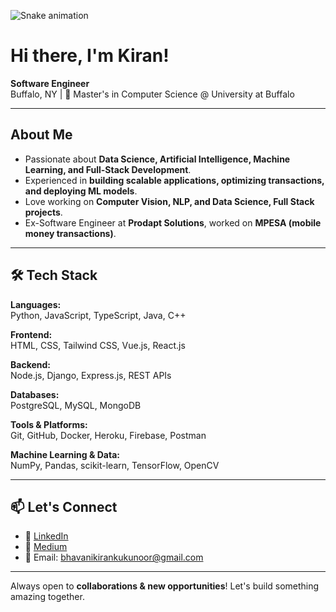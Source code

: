 ![Snake animation](https://github.com/BhvniKirn/BhvniKirn/blob/output/github-contribution-grid-snake.svg)

# Hi there, I'm Kiran! 

**Software Engineer**  
Buffalo, NY | 🏫 Master's in Computer Science @ University at Buffalo  

---

## About Me
- Passionate about **Data Science, Artificial Intelligence, Machine Learning, and Full-Stack Development**.
- Experienced in **building scalable applications, optimizing transactions, and deploying ML models**.
- Love working on **Computer Vision, NLP, and Data Science, Full Stack projects**.
- Ex-Software Engineer at **Prodapt Solutions**, worked on **MPESA (mobile money transactions)**.

---

## 🛠️ Tech Stack

**Languages:**  
Python, JavaScript, TypeScript, Java, C++

**Frontend:**  
HTML, CSS, Tailwind CSS, Vue.js, React.js

**Backend:**  
Node.js, Django, Express.js, REST APIs

**Databases:**  
PostgreSQL, MySQL, MongoDB

**Tools & Platforms:**  
Git, GitHub, Docker, Heroku, Firebase, Postman

**Machine Learning & Data:**  
NumPy, Pandas, scikit-learn, TensorFlow, OpenCV

---

## 📫 Let's Connect
 
- 💼 [LinkedIn](https://www.linkedin.com/in/bhavani-kiran-kukunoor-bb8829210/)  
- 📝 [Medium](https://medium.com/@keeeroon)  
- 📧 Email: bhavanikirankukunoor@gmail.com  

---
Always open to **collaborations & new opportunities**! Let's build something amazing together.


